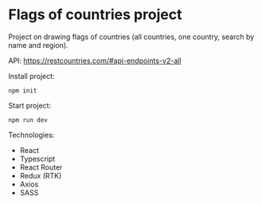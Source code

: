 # Flags of countries project

Project on drawing flags of countries (all countries, one country, search by name and region).

API: https://restcountries.com/#api-endpoints-v2-all

Install project:

`
npm init
`

Start project:

`
npm run dev
`

Technologies:

- React
- Typescript
- React Router
- Redux (RTK)
- Axios
- SASS
